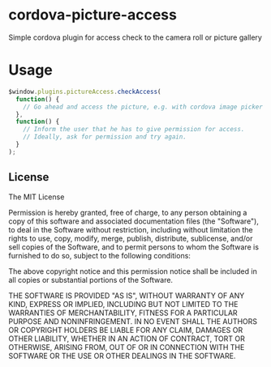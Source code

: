 # cordova-picture-access
Simple cordova plugin for access check to the camera roll or picture gallery

# Usage

```javascript
$window.plugins.pictureAccess.checkAccess(
  function() {
    // Go ahead and access the picture, e.g. with cordova image picker
  },
  function() {
    // Inform the user that he has to give permission for access.
    // Ideally, ask for permission and try again.
  }
);
```

## License

The MIT License

Permission is hereby granted, free of charge, to any person obtaining a copy
of this software and associated documentation files (the "Software"), to deal
in the Software without restriction, including without limitation the rights
to use, copy, modify, merge, publish, distribute, sublicense, and/or sell
copies of the Software, and to permit persons to whom the Software is
furnished to do so, subject to the following conditions:

The above copyright notice and this permission notice shall be included in
all copies or substantial portions of the Software.

THE SOFTWARE IS PROVIDED "AS IS", WITHOUT WARRANTY OF ANY KIND, EXPRESS OR
IMPLIED, INCLUDING BUT NOT LIMITED TO THE WARRANTIES OF MERCHANTABILITY,
FITNESS FOR A PARTICULAR PURPOSE AND NONINFRINGEMENT. IN NO EVENT SHALL THE
AUTHORS OR COPYRIGHT HOLDERS BE LIABLE FOR ANY CLAIM, DAMAGES OR OTHER
LIABILITY, WHETHER IN AN ACTION OF CONTRACT, TORT OR OTHERWISE, ARISING FROM,
OUT OF OR IN CONNECTION WITH THE SOFTWARE OR THE USE OR OTHER DEALINGS IN
THE SOFTWARE.